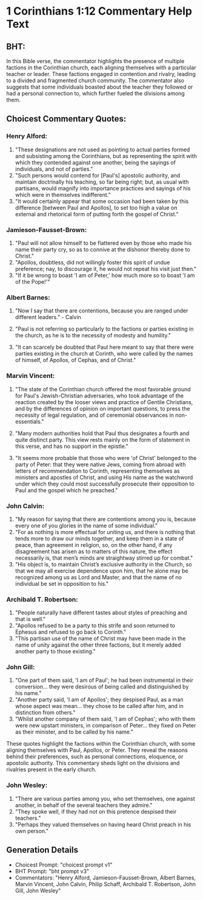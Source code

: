 # 1 Corinthians 1:12 Commentary Help Text

## BHT:
In this Bible verse, the commentator highlights the presence of multiple factions in the Corinthian church, each aligning themselves with a particular teacher or leader. These factions engaged in contention and rivalry, leading to a divided and fragmented church community. The commentator also suggests that some individuals boasted about the teacher they followed or had a personal connection to, which further fueled the divisions among them.

## Choicest Commentary Quotes:
### Henry Alford:
1. "These designations are not used as pointing to actual parties formed and subsisting among the Corinthians, but as representing the spirit with which they contended against one another, being the sayings of individuals, and not of parties."
2. "Such persons would contend for [Paul's] apostolic authority, and maintain doctrinally his teaching, so far being right; but, as usual with partisans, would magnify into importance practices and sayings of his which were in themselves indifferent."
3. "It would certainly appear that some occasion had been taken by this difference [between Paul and Apollos], to set too high a value on external and rhetorical form of putting forth the gospel of Christ."

### Jamieson-Fausset-Brown:
1. "Paul will not allow himself to be flattered even by those who made his name their party cry, so as to connive at the dishonor thereby done to Christ."
2. "Apollos, doubtless, did not willingly foster this spirit of undue preference; nay, to discourage it, he would not repeat his visit just then."
3. "If it be wrong to boast 'I am of Peter,' how much more so to boast 'I am of the Pope!'"

### Albert Barnes:
1. "Now I say that there are contentions, because you are ranged under different leaders." - Calvin

2. "Paul is not referring so particularly to the factions or parties existing in the church, as he is to the necessity of modesty and humility." 

3. "It can scarcely be doubted that Paul here meant to say that there were parties existing in the church at Corinth, who were called by the names of himself, of Apollos, of Cephas, and of Christ."

### Marvin Vincent:
1. "The state of the Corinthian church offered the most favorable ground for Paul's Jewish-Christian adversaries, who took advantage of the reaction created by the looser views and practice of Gentile Christians, and by the differences of opinion on important questions, to press the necessity of legal regulation, and of ceremonial observances in non-essentials."

2. "Many modern authorities hold that Paul thus designates a fourth and quite distinct party. This view rests mainly on the form of statement in this verse, and has no support in the epistle."

3. "It seems more probable that those who were 'of Christ' belonged to the party of Peter: that they were native Jews, coming from abroad with letters of recommendation to Corinth, representing themselves as ministers and apostles of Christ, and using His name as the watchword under which they could most successfully prosecute their opposition to Paul and the gospel which he preached."

### John Calvin:
1. "My reason for saying that there are contentions among you is, because every one of you glories in the name of some individual."
2. "For as nothing is more effectual for uniting us, and there is nothing that tends more to draw our minds together, and keep them in a state of peace, than agreement in religion, so, on the other hand, if any disagreement has arisen as to matters of this nature, the effect necessarily is, that men’s minds are straightway stirred up for combat."
3. "His object is, to maintain Christ’s exclusive authority in the Church, so that we may all exercise dependence upon him, that he alone may be recognized among us as Lord and Master, and that the name of no individual be set in opposition to his."

### Archibald T. Robertson:
1. "People naturally have different tastes about styles of preaching and that is well." 
2. "Apollos refused to be a party to this strife and soon returned to Ephesus and refused to go back to Corinth."
3. "This partisan use of the name of Christ may have been made in the name of unity against the other three factions, but it merely added another party to those existing."

### John Gill:
1. "One part of them said, 'I am of Paul'; he had been instrumental in their conversion... they were desirous of being called and distinguished by his name."
2. "Another party said, 'I am of Apollos'; they despised Paul, as a man whose aspect was mean... they chose to be called after him, and in distinction from others."
3. "Whilst another company of them said, 'I am of Cephas'; who with them were new upstart ministers, in comparison of Peter... they fixed on Peter as their minister, and to be called by his name."

These quotes highlight the factions within the Corinthian church, with some aligning themselves with Paul, Apollos, or Peter. They reveal the reasons behind their preferences, such as personal connections, eloquence, or apostolic authority. This commentary sheds light on the divisions and rivalries present in the early church.

### John Wesley:
1. "There are various parties among you, who set themselves, one against another, in behalf of the several teachers they admire."
2. "They spoke well, if they had not on this pretence despised their teachers."
3. "Perhaps they valued themselves on having heard Christ preach in his own person."


## Generation Details
- Choicest Prompt: "choicest prompt v1"
- BHT Prompt: "bht prompt v3"
- Commentators: "Henry Alford, Jamieson-Fausset-Brown, Albert Barnes, Marvin Vincent, John Calvin, Philip Schaff, Archibald T. Robertson, John Gill, John Wesley"
